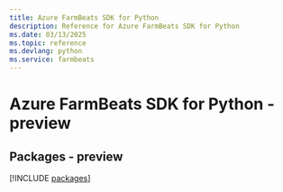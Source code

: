 ```yaml
---
title: Azure FarmBeats SDK for Python
description: Reference for Azure FarmBeats SDK for Python
ms.date: 03/13/2025
ms.topic: reference
ms.devlang: python
ms.service: farmbeats
---
```

# Azure FarmBeats SDK for Python - preview
## Packages - preview
[!INCLUDE [packages](farmbeats-index.md)]